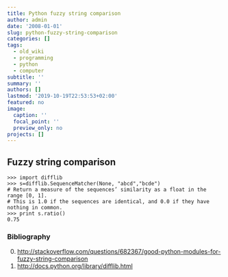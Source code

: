 ```yaml
---
title: Python fuzzy string comparison
author: admin
date: '2008-01-01'
slug: python-fuzzy-string-comparison
categories: []
tags:
  - old_wiki
  - programming
  - python
  - computer
subtitle: ''
summary: ''
authors: []
lastmod: '2019-10-19T22:53:53+02:00'
featured: no
image:
  caption: ''
  focal_point: ''
  preview_only: no
projects: []
---
```

## Fuzzy string comparison



    >>> import difflib
    >>> s=difflib.SequenceMatcher(None, "abcd","bcde")
    # Return a measure of the sequences’ similarity as a float in the range [0, 1].
    # This is 1.0 if the sequences are identical, and 0.0 if they have nothing in common.
    >>> print s.ratio()
    0.75


### Bibliography
0. <http://stackoverflow.com/questions/682367/good-python-modules-for-fuzzy-string-comparison>  
0. <http://docs.python.org/library/difflib.html>  
